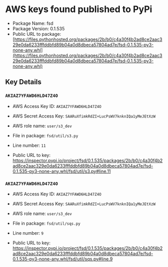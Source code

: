 # AWS keys found published to PyPi

* Package Name: fsd
* Package Version: 0.1.535
* Public URL to package: [https://files.pythonhosted.org/packages/2b/b0/c4a30f4b2ad8ce2aac329e0da6233fffddbfd89b04a0d8dbeca57804ad7e/fsd-0.1.535-py3-none-any.whl](https://files.pythonhosted.org/packages/2b/b0/c4a30f4b2ad8ce2aac329e0da6233fffddbfd89b04a0d8dbeca57804ad7e/fsd-0.1.535-py3-none-any.whl)

## Key Details

### `AKIAZ7YFAWD6HLD47Z4O`

* AWS Access Key ID: `AKIAZ7YFAWD6HLD47Z4O`
* AWS Secret Access Key: `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` 
* AWS role name: `user/s3_dev`
* File in package: `fsd/util/s3.py`
* Line number: `11`

* Public URL to key: https://inspector.pypi.io/project/fsd/0.1.535/packages/2b/b0/c4a30f4b2ad8ce2aac329e0da6233fffddbfd89b04a0d8dbeca57804ad7e/fsd-0.1.535-py3-none-any.whl/fsd/util/s3.py#line.11



### `AKIAZ7YFAWD6HLD47Z4O`

* AWS Access Key ID: `AKIAZ7YFAWD6HLD47Z4O`
* AWS Secret Access Key: `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` 
* AWS role name: `user/s3_dev`
* File in package: `fsd/util/sqs.py`
* Line number: `9`

* Public URL to key: https://inspector.pypi.io/project/fsd/0.1.535/packages/2b/b0/c4a30f4b2ad8ce2aac329e0da6233fffddbfd89b04a0d8dbeca57804ad7e/fsd-0.1.535-py3-none-any.whl/fsd/util/sqs.py#line.9


